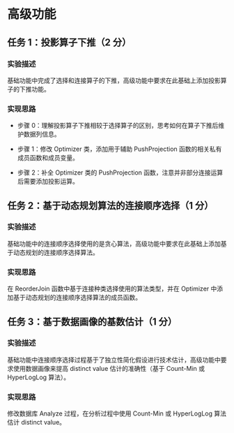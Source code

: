 # 高级功能

## 任务 1：投影算子下推（2 分）

### 实验描述

基础功能中完成了选择和连接算子的下推，高级功能中要求在此基础上添加投影算子的下推功能。

### 实现思路

-   步骤 0：理解投影算子下推相较于选择算子的区别，思考如何在算子下推后维护数据列信息。

-   步骤 1：修改 Optimizer 类，添加用于辅助 PushProjection 函数的相关私有成员函数和成员变量。

-   步骤 2：补全 Optimizer 类的 PushProjection 函数，注意并非部分连接运算后需要添加投影运算。

## 任务 2：基于动态规划算法的连接顺序选择（1 分）

### 实验描述

基础功能中的连接顺序选择使用的是贪心算法，高级功能中要求在此基础上添加基于动态规划的连接顺序选择算法。

### 实现思路

在 ReorderJoin 函数中基于连接种类选择使用的算法类型，并在 Optimizer 中添加基于动态规划的连接顺序选择算法的成员函数。

## 任务 3：基于数据画像的基数估计（1 分）

### 实验描述

基础功能中连接顺序选择过程基于了独立性简化假设进行技术估计，高级功能中要求使用数据画像来提高 distinct value 估计的准确性（基于 Count-Min 或 HyperLogLog 算法）。

### 实现思路

修改数据库 Analyze 过程，在分析过程中使用 Count-Min 或 HyperLogLog 算法估计 distinct value。
